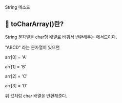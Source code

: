 
String 메소드

## **🤔 toCharArray()란?**

String 문자열을 char형 배열로 바꿔서 반환해주는 메서드이다.

"ABCD" 라는 문자열이 있으면

arr[0] = 'A'

arr[1] = 'B'

arr[2] = 'C'

arr[3] = 'D'

위 값처럼 char 배열을 반환해준다.

